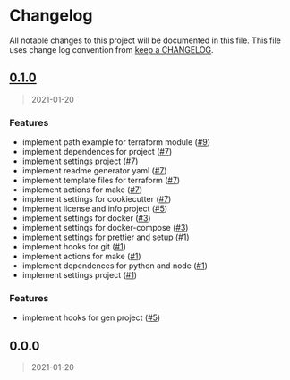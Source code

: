# Changelog

All notable changes to this project will be documented in this file. This file uses change log convention from [keep a CHANGELOG](http://keepachangelog.com/en/0.3.0/).


<a name="0.1.0"></a>
## [0.1.0](https://github.com/hadenlabs/terraform-github-repository/compare/0.0.0...0.1.0)

> 2021-01-20

### Features

* implement path example for terraform module ([#9](https://github.com/hadenlabs/terraform-github-repository/issues/9))
* implement dependences for project ([#7](https://github.com/hadenlabs/terraform-github-repository/issues/7))
* implement settings project ([#7](https://github.com/hadenlabs/terraform-github-repository/issues/7))
* implement readme generator yaml ([#7](https://github.com/hadenlabs/terraform-github-repository/issues/7))
* implement template files for terraform ([#7](https://github.com/hadenlabs/terraform-github-repository/issues/7))
* implement actions for make ([#7](https://github.com/hadenlabs/terraform-github-repository/issues/7))
* implement settings for cookiecutter ([#7](https://github.com/hadenlabs/terraform-github-repository/issues/7))
* implement license and info project ([#5](https://github.com/hadenlabs/terraform-github-repository/issues/5))
* implement settings for docker ([#3](https://github.com/hadenlabs/terraform-github-repository/issues/3))
* implement settings for docker-compose ([#3](https://github.com/hadenlabs/terraform-github-repository/issues/3))
* implement settings for prettier and setup ([#1](https://github.com/hadenlabs/terraform-github-repository/issues/1))
* implement hooks for git ([#1](https://github.com/hadenlabs/terraform-github-repository/issues/1))
* implement actions for make ([#1](https://github.com/hadenlabs/terraform-github-repository/issues/1))
* implement dependences for python and node ([#1](https://github.com/hadenlabs/terraform-github-repository/issues/1))
* implement settings project ([#1](https://github.com/hadenlabs/terraform-github-repository/issues/1))

### Features

* implement hooks for gen project ([#5](https://github.com/hadenlabs/terraform-github-repository/issues/5))


<a name="0.0.0"></a>
## 0.0.0

> 2021-01-20

